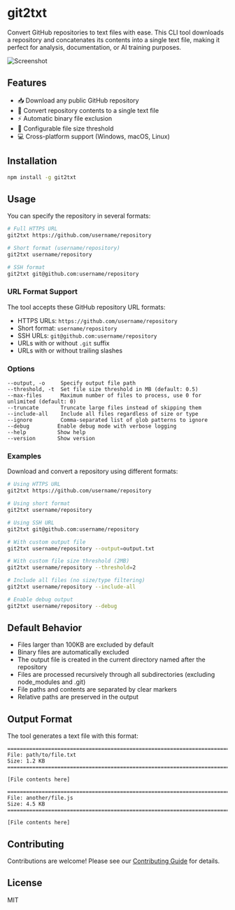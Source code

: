 # git2txt

Convert GitHub repositories to text files with ease. This CLI tool downloads a repository and concatenates its contents into a single text file, making it perfect for analysis, documentation, or AI training purposes.

![Screenshot](https://github.com/user-attachments/assets/846fcec4-5919-44c7-956d-ca0ee6384c77)

## Features

- 📥 Download any public GitHub repository
- 📝 Convert repository contents to a single text file
- ⚡ Automatic binary file exclusion
- 🔧 Configurable file size threshold
- 💻 Cross-platform support (Windows, macOS, Linux)

## Installation

```bash
npm install -g git2txt
```

## Usage

You can specify the repository in several formats:

```bash
# Full HTTPS URL
git2txt https://github.com/username/repository

# Short format (username/repository)
git2txt username/repository

# SSH format
git2txt git@github.com:username/repository
```

### URL Format Support

The tool accepts these GitHub repository URL formats:

- HTTPS URLs: `https://github.com/username/repository`
- Short format: `username/repository`
- SSH URLs: `git@github.com:username/repository`
- URLs with or without `.git` suffix
- URLs with or without trailing slashes

### Options

```
--output, -o     Specify output file path
--threshold, -t  Set file size threshold in MB (default: 0.5)
--max-files      Maximum number of files to process, use 0 for unlimited (default: 0)
--truncate       Truncate large files instead of skipping them
--include-all    Include all files regardless of size or type
--ignore         Comma-separated list of glob patterns to ignore
--debug         Enable debug mode with verbose logging
--help          Show help
--version       Show version
```

### Examples

Download and convert a repository using different formats:
```bash
# Using HTTPS URL
git2txt https://github.com/username/repository

# Using short format
git2txt username/repository

# Using SSH URL
git2txt git@github.com:username/repository

# With custom output file
git2txt username/repository --output=output.txt

# With custom file size threshold (2MB)
git2txt username/repository --threshold=2

# Include all files (no size/type filtering)
git2txt username/repository --include-all

# Enable debug output
git2txt username/repository --debug
```

## Default Behavior

- Files larger than 100KB are excluded by default
- Binary files are automatically excluded
- The output file is created in the current directory named after the repository
- Files are processed recursively through all subdirectories (excluding node_modules and .git)
- File paths and contents are separated by clear markers
- Relative paths are preserved in the output

## Output Format

The tool generates a text file with this format:

```
================================================================================
File: path/to/file.txt
Size: 1.2 KB
================================================================================

[File contents here]

================================================================================
File: another/file.js
Size: 4.5 KB
================================================================================

[File contents here]
```

## Contributing

Contributions are welcome! Please see our [Contributing Guide](CONTRIBUTING.md) for details.

## License

MIT
